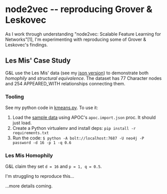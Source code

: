 # node2vec -- reproducing Grover & Leskovec

As I work through understanding "node2vec: Scalable Feature Learning for Networks"[1], I'm experimenting with reproducing some of Grover & Leskovec's findings.

## Les Mis' Case Study
G&L use the Les Mis' data (see my [json version](./lesmis.json)) to demonstrate both _homophily_ and _structural equivalence_. The dataset has 77 Character nodes and 254 APPEARED_WITH relationships connecting them.

### Tooling
See my python code in [kmeans.py](./kmeans.py). To use it:

1. Load the [sample data](./lesmis.json) using APOC's `apoc.import.json` proc. It should just load.
2. Create a Python virtualenv and install deps: `pip install -r requirements.txt`
3. Run the code: `$ python -A bolt://localhost:7687 -U neo4j -P password -d 16 -p 1 -q 0.6`

### Les Mis Homophily
G&L claim they set `d = 16` and `p = 1, q = 0.5`.

I'm struggling to reproduce this...

...more details coming.
